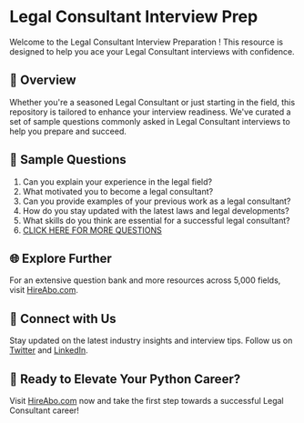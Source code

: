 # Legal Consultant Interview Prep

Welcome to the Legal Consultant Interview Preparation ! This resource is designed to help you ace your Legal Consultant interviews with confidence.

## 🚀 Overview

Whether you're a seasoned Legal Consultant or just starting in the field, this repository is tailored to enhance your interview readiness. We've curated a set of sample questions commonly asked in Legal Consultant interviews to help you prepare and succeed.

## 📝 Sample Questions

1. Can you explain your experience in the legal field?
2. What motivated you to become a legal consultant?
3. Can you provide examples of your previous work as a legal consultant?
4. How do you stay updated with the latest laws and legal developments?
5. What skills do you think are essential for a successful legal consultant?
6. [CLICK HERE FOR MORE QUESTIONS](https://hireabo.com/job/9_0_3/Legal%20Consultant)

## 🌐 Explore Further

For an extensive question bank and more resources across 5,000 fields, visit [HireAbo.com](https://www.hireabo.com).

## 📱 Connect with Us

Stay updated on the latest industry insights and interview tips. Follow us on [Twitter](https://twitter.com/hireabo) and [LinkedIn](https://www.linkedin.com/in/hire-abo-3609972a8/).

## 🚀 Ready to Elevate Your Python Career?

Visit [HireAbo.com](https://www.hireabo.com) now and take the first step towards a successful Legal Consultant career!